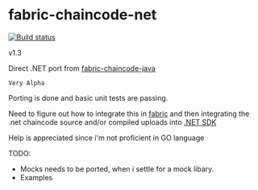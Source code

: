 # fabric-chaincode-net


[![Build status](https://ci.appveyor.com/api/projects/status/72hk6ank8wc9m27o?svg=true)](https://ci.appveyor.com/project/maxpiva/fabric-chaincode-net)

v1.3

Direct .NET port from [fabric-chaincode-java](https://github.com/hyperledger/fabric-chaincode-java)

`Very Alpha`

Porting is done and basic unit tests are passing.


Need to figure out how to integrate this in [fabric](https://github.com/hyperledger/fabric)
and then integrating the .net chaincode source and/or compiled uploads into [.NET SDK](https://github.com/maxpiva/fabric-sdk-net)

Help is appreciated since i'm not proficient in GO language

TODO:
* Mocks needs to be ported, when i settle for a mock libary.
* Examples




